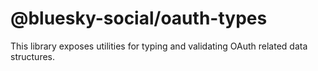 # @bluesky-social/oauth-types

This library exposes utilities for typing and validating OAuth related data structures.
